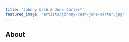 ```yaml
---
title: 'Johnny Cash & June Carter*'
featured_image: 'artists/johnny-cash-june-carter.jpg'
---
```


## About


